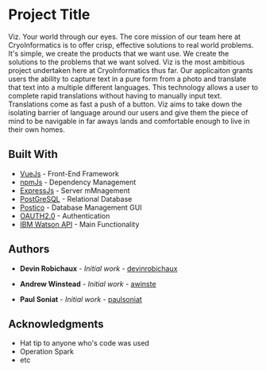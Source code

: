 # Project Title

Viz. Your world through our eyes. The core mission of our team here at CryoInformatics is to offer crisp, effective solutions to real world problems. It's simple, we create the products that we want use. We create the solutions to the problems that we want solved. Viz is the most ambitious project undertaken here at CryoInformatics thus far. Our applicaiton grants users the ability to capture text in a pure form from a photo and translate that text into a multiple different languages. This technology allows a user to complete rapid translations without having to manually input text. Translations come as fast a push of a button. Viz aims to take down the isolating barrier of language around our users and give them the piece of mind to be navigable in far aways lands and comfortable enough to live in their own homes. 


## Built With

* [VueJs](https://vuejs.org/) - Front-End Framework
* [npmJs](https://www.npmjs.com/) - Dependency Management
* [ExpressJs](https://expressjs.com/) - Server mMnagement
* [PostGreSQL](https://rometools.github.io/rome/) - Relational Database
* [Postico](https://www.postgresql.org) - Database Management GUI
* [OAUTH2.0](https://developers.google.com/api-client-library/javascript/features/authentication) - Authentication
* [IBM Watson API](https://www.ibm.com/watson/developer/) - Main Functionality



## Authors

* **Devin Robichaux** - *Initial work* - [devinrobichaux](https://github.com/devinrobichaux)

* **Andrew Winstead** - *Initial work* - [awinste](https://github.com/awinste)

* **Paul Soniat** - *Initial work* - [paulsoniat](https://github.com/paulsoniat)


## Acknowledgments

* Hat tip to anyone who's code was used
* Operation Spark
* etc
